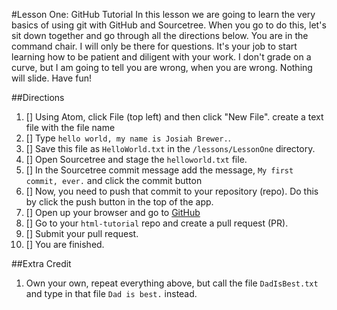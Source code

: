 #Lesson One: GitHub Tutorial
In this lesson we are going to learn the very basics of using git with GitHub and Sourcetree. When you go to do this, let's sit down together and go through all the directions below. You are in the command chair. I will only be there for questions. It's your job to start learning how to be patient and diligent with your work. I don't grade on a curve, but I am going to tell you are wrong, when you are wrong. Nothing will slide. Have fun!

##Directions
1. [] Using Atom, click File (top left) and then click "New File". create a text file with the file name
2. [] Type `hello world, my name is Josiah Brewer.`.
3. [] Save this file as `HelloWorld.txt` in the `/lessons/LessonOne` directory.
3. [] Open Sourcetree and stage the `helloworld.txt` file.
4. [] In the Sourcetree commit message add the message, `My first commit, ever.` and click the commit button
5. [] Now, you need to push that commit to your repository (repo). Do this by click the push button in the top of the app.
6. [] Open up your browser and go to [GitHub](http://www.github.com)
7. [] Go to your `html-tutorial` repo and create a pull request (PR).
8. [] Submit your pull request.
9. [] You are finished.

##Extra Credit
1. Own your own, repeat everything above, but call the file `DadIsBest.txt` and type in that file `Dad is best.` instead.
